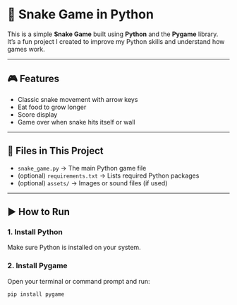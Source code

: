 # 🐍 Snake Game in Python

This is a simple **Snake Game** built using **Python** and the **Pygame** library.  
It’s a fun project I created to improve my Python skills and understand how games work.

---

## 🎮 Features

- Classic snake movement with arrow keys
- Eat food to grow longer
- Score display
- Game over when snake hits itself or wall

---

## 📁 Files in This Project

- `snake_game.py` → The main Python game file
- (optional) `requirements.txt` → Lists required Python packages
- (optional) `assets/` → Images or sound files (if used)

---

## ▶️ How to Run

### 1. Install Python  
Make sure Python is installed on your system.

### 2. Install Pygame  
Open your terminal or command prompt and run:

```bash
pip install pygame
